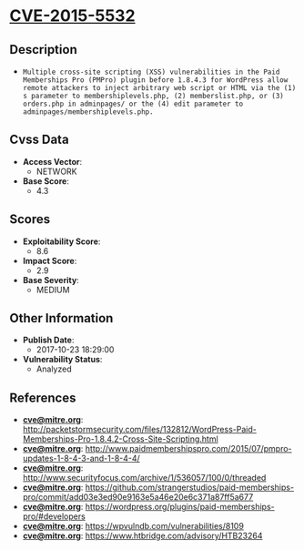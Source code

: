 
# [CVE-2015-5532](https://cve.mitre.org/cgi-bin/cvename.cgi?name=CVE-2015-5532)

## Description

- `Multiple cross-site scripting (XSS) vulnerabilities in the Paid Memberships Pro (PMPro) plugin before 1.8.4.3 for WordPress allow remote attackers to inject arbitrary web script or HTML via the (1) s parameter to membershiplevels.php, (2) memberslist.php, or (3) orders.php in adminpages/ or the (4) edit parameter to adminpages/membershiplevels.php.`

## Cvss Data

- **Access Vector**:
  - NETWORK
- **Base Score**:
  - 4.3

## Scores

- **Exploitability Score**:
  - 8.6
- **Impact Score**:
  - 2.9
- **Base Severity**:
  - MEDIUM

## Other Information

- **Publish Date**:
  - 2017-10-23 18:29:00
- **Vulnerability Status**:
  - Analyzed

## References

- **cve@mitre.org**: http://packetstormsecurity.com/files/132812/WordPress-Paid-Memberships-Pro-1.8.4.2-Cross-Site-Scripting.html
- **cve@mitre.org**: http://www.paidmembershipspro.com/2015/07/pmpro-updates-1-8-4-3-and-1-8-4-4/
- **cve@mitre.org**: http://www.securityfocus.com/archive/1/536057/100/0/threaded
- **cve@mitre.org**: https://github.com/strangerstudios/paid-memberships-pro/commit/add03e3ed90e9163e5a46e20e6c371a87ff5a677
- **cve@mitre.org**: https://wordpress.org/plugins/paid-memberships-pro/#developers
- **cve@mitre.org**: https://wpvulndb.com/vulnerabilities/8109
- **cve@mitre.org**: https://www.htbridge.com/advisory/HTB23264
